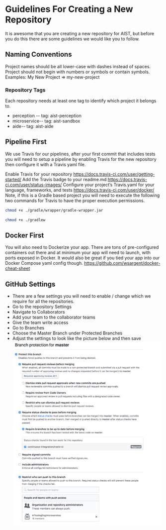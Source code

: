 # Guidelines For Creating a New Repository

It is awesome that you are creating a new repository for AIST, but before you do this there are some guidelines we would like you to follow.

## Naming Conventions
Project names should be all lower-case with dashes instead of spaces. Project should not begin with numbers or symbols or contain symbols.
Examples:
My New Project => my-new-project

### Repository Tags
Each repository needs at least one tag to identify which project it belongs to.
* perception -- tag: aist-perception
* microservice-- tag: aist-sandbox
* aide-- tag: aist-aide

## Pipeline First
We use Travis for our pipelines, after your first commit that includes tests you will need to setup a pipeline by enabling Travis for the new repository then configure it with a Travis yaml file.

Enable Travis for your repository https://docs.travis-ci.com/user/getting-started/ 
Add the Travis badge to your readme.md https://docs.travis-ci.com/user/status-images/ 
Configure your project’s Travis.yaml for your language, frameworks, and tests https://docs.travis-ci.com/user/docker/ 
Note, if this is a Gradle based project you will need to execute the following two commands for Travis to have the proper execution permissions.

```bash
chmod +x ./gradle/wrapper/gradle-wrapper.jar
```
```bash
chmod +x ./gradlew
```

## Docker First
You will also need to Dockerize your app. There are tons of pre-configured containers out there and at minimum your app will need to launch, with ports exposed in Docker. It would also be great if you tied your app into our Docker Compose yaml config though.
https://github.com/wsargent/docker-cheat-sheet 

## GitHub Settings
* There are a few settings you will need to enable / change which we require for all the repositories.
* Go to the repository Settings 
* Navigate to Collaborators  
* Add your team to the collaborator teams 
* Give the team write access 
* Go to Branches  
* Choose the Master Branch under Protected Branches 
* Adjust the settings to look like the picture below and  then save 
![Master Branch Protection Config](images/GitHubRepoConfig.png?raw=true "Master Branch Protection Config")
